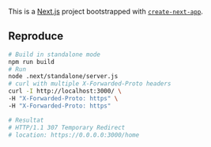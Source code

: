 This is a [Next.js](https://nextjs.org/) project bootstrapped with [`create-next-app`](https://github.com/vercel/next.js/tree/canary/packages/create-next-app).

## Reproduce

```bash
# Build in standalone mode
npm run build
# Run
node .next/standalone/server.js
# curl with multiple X-Forwarded-Proto headers 
curl -I http://localhost:3000/ \
-H "X-Forwarded-Proto: https" \
-H "X-Forwarded-Proto: https"

# Resultat
# HTTP/1.1 307 Temporary Redirect
# location: https://0.0.0.0:3000/home
```